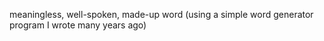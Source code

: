 meaningless, well-spoken, made-up word (using a simple word generator program I wrote many years ago)
